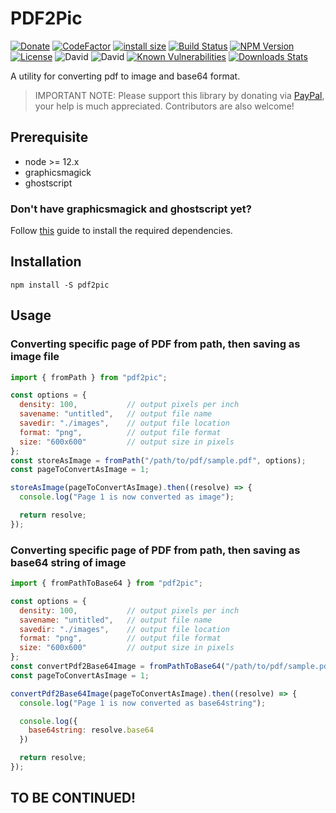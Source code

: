 # PDF2Pic  
[![Donate][paypal-image]](https://www.paypal.com/cgi-bin/webscr?cmd=_donations&business=938FMCPPQG4DQ&currency_code=USD&source=url)
[![CodeFactor](https://www.codefactor.io/repository/github/yakovmeister/pdf2image/badge/next)](https://www.codefactor.io/repository/github/yakovmeister/pdf2image/overview/next)
[![install size](https://packagephobia.com/badge?p=pdf2pic)](https://packagephobia.com/result?p=pdf2pic)
[![Build Status][travis-image]][travis-url]
[![NPM Version][npm-image]][npm-url]
[![License](https://img.shields.io/npm/l/pdf2pic?color=blue)][npm-url]
![David](https://img.shields.io/david/peer/yakovmeister/pdf2image)
![David](https://img.shields.io/david/dev/yakovmeister/pdf2image)
[![Known Vulnerabilities](https://snyk.io/test/npm/pdf2pic/badge.svg)](https://snyk.io/test/npm/pdf2pic)
[![Downloads Stats][npm-downloads]][npm-url]  
  
A utility for converting pdf to image and base64 format.  

> IMPORTANT NOTE: Please support this library by donating via [PayPal](https://www.paypal.com/paypalme/yakovmeister), your help is much appreciated. Contributors are also welcome!
  
## Prerequisite  
  
* node >= 12.x 
* graphicsmagick  
* ghostscript  
  
### Don't have graphicsmagick and ghostscript yet?  
  
Follow [this](docs/gm-installation.md) guide to install the required dependencies.  
  
## Installation  
  
```
npm install -S pdf2pic
```
  
## Usage  
  
### Converting specific page of PDF from path, then saving as image file  
  
```javascript
import { fromPath } from "pdf2pic";

const options = {
  density: 100,           // output pixels per inch
  savename: "untitled",   // output file name
  savedir: "./images",    // output file location
  format: "png",          // output file format
  size: "600x600"         // output size in pixels
};
const storeAsImage = fromPath("/path/to/pdf/sample.pdf", options);
const pageToConvertAsImage = 1;

storeAsImage(pageToConvertAsImage).then((resolve) => {
  console.log("Page 1 is now converted as image");

  return resolve;
});

```  
### Converting specific page of PDF from path, then saving as base64 string of image  
  
```javascript
import { fromPathToBase64 } from "pdf2pic";

const options = {
  density: 100,           // output pixels per inch
  savename: "untitled",   // output file name
  savedir: "./images",    // output file location
  format: "png",          // output file format
  size: "600x600"         // output size in pixels
};
const convertPdf2Base64Image = fromPathToBase64("/path/to/pdf/sample.pdf", options);
const pageToConvertAsImage = 1;

convertPdf2Base64Image(pageToConvertAsImage).then((resolve) => {
  console.log("Page 1 is now converted as base64string");

  console.log({
    base64string: resolve.base64
  })

  return resolve;
});

```  
  
## TO BE CONTINUED!

<!-- Markdown link & img dfn's -->
[npm-image]: https://img.shields.io/npm/v/pdf2pic.svg?style=flat-square
[npm-url]: https://www.npmjs.com/package/pdf2pic
[npm-downloads]: https://img.shields.io/npm/dm/pdf2pic.svg?style=flat-square
[travis-image]: https://travis-ci.org/yakovmeister/pdf2image.svg?branch=1.0
[travis-url]: https://travis-ci.org/yakovmeister/pdf2image
[paypal-image]: https://img.shields.io/badge/Donate-PayPal-green.svg